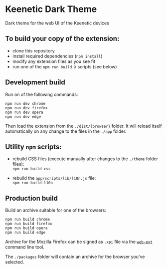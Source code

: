 # Keenetic Dark Theme

Dark theme for the web UI of the Keenetic devices

## To build your copy of the extension:

- clone this repository
- install required dependencies (`npm install`)
- modify any extension files as you see fit
- run one of the `npm run build X` scripts (see below)

## Development build

Run on of the following commands:

    npm run dev chrome
    npm run dev firefox
    npm run dev opera
    npm run dev edge

Then load the extension from the `./dist/{browser}` folder.
It will reload itself automatically on
any change to the files in the `./app` folder.

## Utility `npm` scripts:

- rebuild CSS files (execute manually after changes to the `./theme` folder files):<br/>
  `npm run build-css`

- rebuild the `app/scripts/lib/l10n.js` file:<br/>
  `npm run build-l10n`

## Production build

Build an archive suitable for one of the browsers:

    npm run build chrome
    npm run build firefox
    npm run build opera
    npm run build edge

Archive for the Mozilla Firefox
can be signed as `.xpi` file
via the [`web-ext`](https://github.com/mozilla/web-ext) command line tool.

The `./packages` folder will contain an archive for the browser you've selected.
